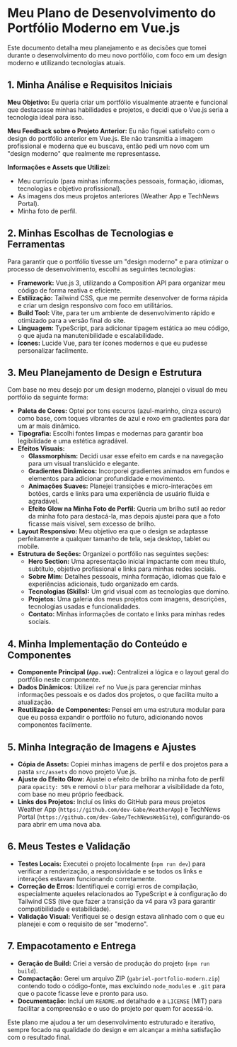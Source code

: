 # Meu Plano de Desenvolvimento do Portfólio Moderno em Vue.js

Este documento detalha meu planejamento e as decisões que tomei durante o desenvolvimento do meu novo portfólio, com foco em um design moderno e utilizando tecnologias atuais.

## 1. Minha Análise e Requisitos Iniciais

**Meu Objetivo:** Eu queria criar um portfólio visualmente atraente e funcional que destacasse minhas habilidades e projetos, e decidi que o Vue.js seria a tecnologia ideal para isso.

**Meu Feedback sobre o Projeto Anterior:** Eu não fiquei satisfeito com o design do portfólio anterior em Vue.js. Ele não transmitia a imagem profissional e moderna que eu buscava, então pedi um novo com um "design moderno" que realmente me representasse.

**Informações e Assets que Utilizei:**
- Meu currículo (para minhas informações pessoais, formação, idiomas, tecnologias e objetivo profissional).
- As imagens dos meus projetos anteriores (Weather App e TechNews Portal).
- Minha foto de perfil.

## 2. Minhas Escolhas de Tecnologias e Ferramentas

Para garantir que o portfólio tivesse um "design moderno" e para otimizar o processo de desenvolvimento, escolhi as seguintes tecnologias:

-   **Framework:** Vue.js 3, utilizando a Composition API para organizar meu código de forma reativa e eficiente.
-   **Estilização:** Tailwind CSS, que me permite desenvolver de forma rápida e criar um design responsivo com foco em utilitários.
-   **Build Tool:** Vite, para ter um ambiente de desenvolvimento rápido e otimizado para a versão final do site.
-   **Linguagem:** TypeScript, para adicionar tipagem estática ao meu código, o que ajuda na manutenibilidade e escalabilidade.
-   **Ícones:** Lucide Vue, para ter ícones modernos e que eu pudesse personalizar facilmente.

## 3. Meu Planejamento de Design e Estrutura

Com base no meu desejo por um design moderno, planejei o visual do meu portfólio da seguinte forma:

-   **Paleta de Cores:** Optei por tons escuros (azul-marinho, cinza escuro) como base, com toques vibrantes de azul e roxo em gradientes para dar um ar mais dinâmico.
-   **Tipografia:** Escolhi fontes limpas e modernas para garantir boa legibilidade e uma estética agradável.
-   **Efeitos Visuais:**
    -   **Glassmorphism:** Decidi usar esse efeito em cards e na navegação para um visual translúcido e elegante.
    -   **Gradientes Dinâmicos:** Incorporei gradientes animados em fundos e elementos para adicionar profundidade e movimento.
    -   **Animações Suaves:** Planejei transições e micro-interações em botões, cards e links para uma experiência de usuário fluida e agradável.
    -   **Efeito Glow na Minha Foto de Perfil:** Queria um brilho sutil ao redor da minha foto para destacá-la, mas depois ajustei para que a foto ficasse mais visível, sem excesso de brilho.
-   **Layout Responsivo:** Meu objetivo era que o design se adaptasse perfeitamente a qualquer tamanho de tela, seja desktop, tablet ou mobile.
-   **Estrutura de Seções:** Organizei o portfólio nas seguintes seções:
    -   **Hero Section:** Uma apresentação inicial impactante com meu título, subtítulo, objetivo profissional e links para minhas redes sociais.
    -   **Sobre Mim:** Detalhes pessoais, minha formação, idiomas que falo e experiências adicionais, tudo organizado em cards.
    -   **Tecnologias (Skills):** Um grid visual com as tecnologias que domino.
    -   **Projetos:** Uma galeria dos meus projetos com imagens, descrições, tecnologias usadas e funcionalidades.
    -   **Contato:** Minhas informações de contato e links para minhas redes sociais.

## 4. Minha Implementação do Conteúdo e Componentes

-   **Componente Principal (`App.vue`):** Centralizei a lógica e o layout geral do portfólio neste componente.
-   **Dados Dinâmicos:** Utilizei `ref` no Vue.js para gerenciar minhas informações pessoais e os dados dos projetos, o que facilita muito a atualização.
-   **Reutilização de Componentes:** Pensei em uma estrutura modular para que eu possa expandir o portfólio no futuro, adicionando novos componentes facilmente.

## 5. Minha Integração de Imagens e Ajustes

-   **Cópia de Assets:** Copiei minhas imagens de perfil e dos projetos para a pasta `src/assets` do novo projeto Vue.js.
-   **Ajuste do Efeito Glow:** Ajustei o efeito de brilho na minha foto de perfil para `opacity: 50%` e removi o `blur` para melhorar a visibilidade da foto, com base no meu próprio feedback.
-   **Links dos Projetos:** Incluí os links do GitHub para meus projetos Weather App (`https://github.com/dev-Gabe/WeatherApp`) e TechNews Portal (`https://github.com/dev-Gabe/TechNewsWebSite`), configurando-os para abrir em uma nova aba.

## 6. Meus Testes e Validação

-   **Testes Locais:** Executei o projeto localmente (`npm run dev`) para verificar a renderização, a responsividade e se todos os links e interações estavam funcionando corretamente.
-   **Correção de Erros:** Identifiquei e corrigi erros de compilação, especialmente aqueles relacionados ao TypeScript e à configuração do Tailwind CSS (tive que fazer a transição da v4 para v3 para garantir compatibilidade e estabilidade).
-   **Validação Visual:** Verifiquei se o design estava alinhado com o que eu planejei e com o requisito de ser "moderno".

## 7. Empacotamento e Entrega

-   **Geração de Build:** Criei a versão de produção do projeto (`npm run build`).
-   **Compactação:** Gerei um arquivo ZIP (`gabriel-portfolio-modern.zip`) contendo todo o código-fonte, mas excluindo `node_modules` e `.git` para que o pacote ficasse leve e pronto para uso.
-   **Documentação:** Incluí um `README.md` detalhado e a `LICENSE` (MIT) para facilitar a compreensão e o uso do projeto por quem for acessá-lo.

Este plano me ajudou a ter um desenvolvimento estruturado e iterativo, sempre focado na qualidade do design e em alcançar a minha satisfação com o resultado final.

